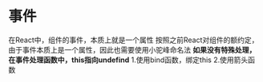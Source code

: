 # 事件
在React中，组件的事件，本质上就是一个属性
按照之前React对组件的额约定，由于事件本质上是一个属性，因此也需要使用小驼峰命名法
**如果没有特殊处理，在事件处理函数中，this指向undefind**
1.使用bind函数，绑定this
2.使用箭头函数